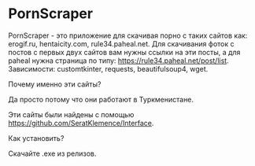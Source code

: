 # PornScraper
PornScraper - это приложение для скачивая порно с таких сайтов как: erogif.ru, hentaicity.com, rule34.paheal.net. Для скачивания фоток с постов с первых двух сайтов вам нужны ссылки на эти посты, а для paheal нужна страница по типу: https://rule34.paheal.net/post/list.
Зависимости: customtkinter, requests, beautifulsoup4, wget.

Почему именно эти сайты?

Да просто потому что они работают в Туркменистане.

Эти сайты были найдены с помощью https://github.com/SeratKlemence/Interface.

Как установить?

Скачайте .exe из релизов.
